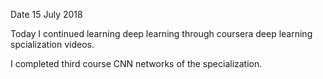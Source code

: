Date 15 July 2018

Today I continued learning deep learning through coursera deep learning spcialization videos.

I completed third course CNN networks of the specialization.
